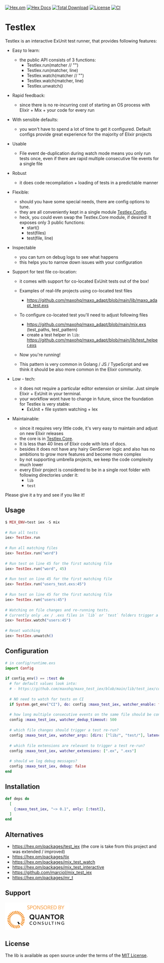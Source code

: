 [![Hex.pm](https://img.shields.io/hexpm/v/maxo_test_iex.svg?style=flat)](https://hex.pm/packages/maxo_test_iex)
[![Hex Docs](https://img.shields.io/badge/hex-docs-lightgreen.svg?style=flat)](https://hexdocs.pm/maxo_test_iex/)
[![Total Download](https://img.shields.io/hexpm/dt/maxo_test_iex.svg?style=flat)](https://hex.pm/packages/maxo_test_iex)
[![License](https://img.shields.io/hexpm/l/maxo_test_iex.svg?style=flat)](https://github.com/maxohq/maxo_test_iex/blob/main/LICENSE)
[![CI](https://github.com/maxohq/maxo_test_iex/actions/workflows/ci.yml/badge.svg?style=flat)](https://github.com/maxohq/maxo_test_iex/actions/workflows/ci.yml)

# TestIex

TestIex is an interactive ExUnit test runner, that provides following features:

- Easy to learn:

  - the public API consists of 3 functions:
    - TestIex.run(matcher // "")
    - TestIex.run(matcher, line)
    - TestIex.watch(matcher // "")
    - TestIex.watch(matcher, line)
    - TestIex.unwatch()

- Rapid feedback:

  - since there is no re-incurring cost of starting an OS process with Elixir + Mix + your code for every run

- With sensible defaults:

  - you won't have to spend a lot of time to get it configured. Default configs provide great experience for the majority of Elixir projects

- Usable

  - File event de-duplication during watch mode means you only run tests once, even if there are rapid multiple consecutive file events for a single file

- Robust

  - it does code recompilation + loading of tests in a predictable manner

- Flexible:

  - should you have some special needs, there are config options to tune.
  - they are all conveniently kept in a single module [TestIex.Config](https://github.com/maxohq/maxo_test_iex/blob/main/lib/test_iex/config.ex).
  - heck, you could even swap the TestIex.Core module, if desired! It exposes only 3 public functions:
    - start()
    - test(files)
    - test(file, line)

- Inspectable

  - you can turn on debug logs to see what happens
  - this helps you to narrow down issues with your configuration

- Support for test file co-location:

  - it comes with support for co-located ExUnit tests out of the box!
  - Examples of real-life projects using co-located test files
    - https://github.com/maxohq/maxo_adapt/blob/main/lib/maxo_adapt_test.exs
  - To configure co-located test you'll need to adjust following files

    - https://github.com/maxohq/maxo_adapt/blob/main/mix.exs (test_paths, test_pattern)
    - create a test helper in `lib`: https://github.com/maxohq/maxo_adapt/blob/main/lib/test_helper.exs

  - Now you're running!
  - This pattern is very common in Golang / JS / TypeScript and we think it should be also more common in the Elixir community.

- Low - tech:

  - it does not require a particular editor extension or similar. Just simple Elixir + ExUnit in your terminal.
  - your workflow wont have to change in future, since the foundation for TestIex is very stable:
    - ExUnit + file system watching + Iex

- Maintainable:

  - since it requires very little code, it's very easy to maintain and adjust on new Elixir releases
  - the core is in [TestIex.Core](https://github.com/maxohq/maxo_test_iex/blob/main/lib/test_iex/core.ex).
  - It is less than 40 lines of Elixir code with lots of docs.
  - besides it does not have any hairy GenServer logic and also has no ambitions to grow more features and become more complex
  - by not supporting umbrella projects, we keep the code complexity much lower
  - every Elixir project is considered to be in a single root folder with
    following directories under it:
    - `lib`
    - `test`

Please give it a try and see if you like it!

## Usage

```elixir
$ MIX_ENV=test iex -S mix

# Run all tests
iex> TestIex.run

# Run all matching files
iex> TestIex.run("word")

# Run test on line 45 for the first matching file
iex> TestIex.run("word", 45)

# Run test on line 45 for the first matching file
iex> TestIex.run("users_test.exs:45")

# Run test on line 45 for the first matching file
iex> TestIex.run("users:45")

# Watching on file changes and re-running tests.
# Currently only .ex / .exs files in `lib` or `test` folders trigger a re-run.
iex> TestIex.watch("users:45")

# Reset watching
iex> TestIex.unwatch()
```

## Configuration

```elixir
# in config/runtime.exs
import Config

if config_env() == :test do
  # for default values look into:
  # - https://github.com/maxohq/maxo_test_iex/blob/main/lib/test_iex/config.ex

  # NO need to watch for tests on CI
  if System.get_env("CI"), do: config :maxo_test_iex, watcher_enable: false

  # how long multiple consecutive events on the same file should be considered duplicates?
  config :maxo_test_iex, watcher_dedup_timeout: 500

  # which file changes should trigger a test re-run?
  config :maxo_test_iex, watcher_args: [dirs: ["lib/", "test/"], latency: 0]

  # which file extensions are relevant to trigger a test re-run?
  config :maxo_test_iex, watcher_extensions: [".ex", ".exs"]

  # should we log debug messages?
  config :maxo_test_iex, debug: false
end
```

## Installation

```elixir
def deps do
  [
    {:maxo_test_iex, "~> 0.1", only: [:test]},
  ]
end
```

## Alternatives

- https://hex.pm/packages/test_iex (the core is take from this project and was extended / improved)
- https://hex.pm/packages/tix
- https://hex.pm/packages/mix_test_watch
- https://hex.pm/packages/mix_test_interactive
- https://github.com/marciol/mix_test_iex
- https://hex.pm/packages/mr_t


## Support

<p>
  <a href="https://quantor.consulting/?utm_source=github&utm_campaign=maxo_test_iex">
    <img src="https://raw.githubusercontent.com/maxohq/sponsors/main/assets/quantor_consulting_logo.svg"
      alt="Sponsored by Quantor Consulting" width="210">
  </a>
</p>

## License

The lib is available as open source under the terms of the [MIT License](https://opensource.org/licenses/MIT).
